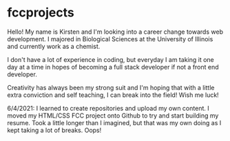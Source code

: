 # fccprojects
Hello! 
My name is Kirsten and I'm looking into a career change towards web development. 
I majored in Biological Sciences at the University of Illinois and currently work as a chemist.

I don't have a lot of experience in coding, but everyday I am taking it one day at a time in hopes of becoming a full stack developer if not a front end developer.

Creativity has always been my strong suit and I'm hoping that with a little extra conviction and self teaching, I can break into the field! 
Wish me luck!

6/4/2021: I learned to create repositories and upload my own content. I moved my HTML/CSS FCC project onto Github to try and start building my resume. Took a little longer than I imagined, but that was my own doing as I kept taking a lot of breaks. Oops!